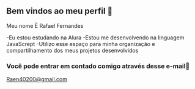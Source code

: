 ## Bem vindos ao meu perfil 🥇

Meu nome È Rafael Fernandes

-Eu estou estudando na Alura
-Estou me desenvolvendo na linguagem JavaScrept
-Utilizo esse espaço para minha organização e compartilhamento dos meus projetos desenvolvidos

### Você pode entrar em contado comigo através desse e-mail📧

Raen40200@gmail.com
